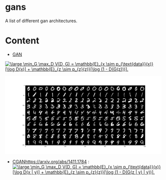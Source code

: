# gans

A list of different gan architectures.

# Content

- [GAN](https://arxiv.org/abs/1406.2661) 

<a href="https://www.codecogs.com/eqnedit.php?latex=\inline&space;\dpi{120}&space;\large&space;\min_G&space;\max_D&space;V(D,&space;G)&space;=&space;\mathbb{E}_{x&space;\sim&space;p_{\text{data}}(x)}[\log&space;D(x)]&space;&plus;&space;\mathbb{E}_{z&space;\sim&space;p_{z}(z)}[\log&space;(1&space;-&space;D(G(z)))]." target="_blank"><img src="https://latex.codecogs.com/svg.latex?\inline&space;\dpi{120}&space;\large&space;\min_G&space;\max_D&space;V(D,&space;G)&space;=&space;\mathbb{E}_{x&space;\sim&space;p_{\text{data}}(x)}[\log&space;D(x)]&space;&plus;&space;\mathbb{E}_{z&space;\sim&space;p_{z}(z)}[\log&space;(1&space;-&space;D(G(z)))]." title="\large \min_G \max_D V(D, G) = \mathbb{E}_{x \sim p_{\text{data}}(x)}[\log D(x)] + \mathbb{E}_{z \sim p_{z}(z)}[\log (1 - D(G(z)))]." /></a>

![](img/cgan.png)

- [CGAN]()https://arxiv.org/abs/1411.1784 : 
<a href="https://www.codecogs.com/eqnedit.php?latex=\inline&space;\dpi{120}&space;\large&space;\min_G&space;\max_D&space;V(D,&space;G)&space;=&space;\mathbb{E}_{x&space;\sim&space;p_{\text{data}}(x)}[\log&space;D(x&space;|&space;y)]&space;&plus;&space;\mathbb{E}_{z&space;\sim&space;p_{z}(z)}[\log&space;(1&space;-&space;D(G(z&space;|&space;y)&space;|&space;y))]." target="_blank"><img src="https://latex.codecogs.com/svg.latex?\inline&space;\dpi{120}&space;\large&space;\min_G&space;\max_D&space;V(D,&space;G)&space;=&space;\mathbb{E}_{x&space;\sim&space;p_{\text{data}}(x)}[\log&space;D(x&space;|&space;y)]&space;&plus;&space;\mathbb{E}_{z&space;\sim&space;p_{z}(z)}[\log&space;(1&space;-&space;D(G(z&space;|&space;y)&space;|&space;y))]." title="\large \min_G \max_D V(D, G) = \mathbb{E}_{x \sim p_{\text{data}}(x)}[\log D(x | y)] + \mathbb{E}_{z \sim p_{z}(z)}[\log (1 - D(G(z | y) | y))]." /></a>
